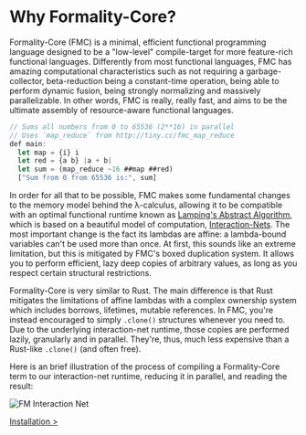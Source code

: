 # Why Formality-Core?

Formality-Core (FMC) is a minimal, efficient functional programming language designed to be a "low-level" compile-target for more feature-rich functional languages. Differently from most functional languages, FMC has amazing computational characteristics such as not requiring a garbage-collector, beta-reduction being a constant-time operation, being able to perform dynamic fusion, being strongly normalizing and massively parallelizable. In other words, FMC is really, really fast, and aims to be the ultimate assembly of resource-aware functional languages.

```javascript
// Sums all numbers from 0 to 65536 (2**16) in parallel
// Uses `map_reduce` from http://tiny.cc/fmc_map_reduce
def main:
  let map = {i} i
  let red = {a b} |a + b|
  let sum = (map_reduce ~16 ##map ##red)
  ["Sum from 0 from 65536 is:", sum]
```

In order for all that to be possible, FMC makes some fundamental changes to the memory model behind the λ-calculus, allowing it to be compatible with an optimal functional runtime known as [Lamping's Abstract Algorithm](https://medium.com/@maiavictor/solving-the-mystery-behind-abstract-algorithms-magical-optimizations-144225164b07), which is based on a beautiful model of computation, [Interaction-Nets](https://pdfs.semanticscholar.org/1731/a6e49c6c2afda3e72256ba0afb34957377d3.pdf). The most important change is the fact its lambdas are affine: a lambda-bound variables can't be used more than once. At first, this sounds like an extreme limitation, but this is mitigated by FMC's boxed duplication system. It allows you to perform efficient, lazy deep copies of arbitrary values, as long as you respect certain structural restrictions. 

Formality-Core is very similar to Rust. The main difference is that Rust mitigates the limitations of affine lambdas with a complex ownership system which includes borrows, lifetimes, mutable references. In FMC, you're instead encouraged to simply `.clone()` structures whenever you need to. Due to the underlying interaction-net runtime, those copies are performed lazily, granularly and in parallel. They're, thus, much less expensive than a Rust-like `.clone()` (and often free).

Here is an brief illustration of the process of compiling a Formality-Core term to our interaction-net runtime, reducing it in parallel, and reading the result:

![FM Interaction Net](https://github.com/moonad/Formality/blob/master/docs/images/inet-simulation.gif)

[Installation >](https://github.com/moonad/Formality/wiki/Installation)